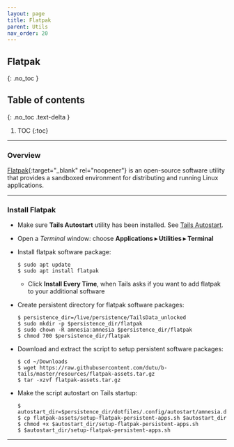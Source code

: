 ```yaml
---
layout: page
title: Flatpak
parent: Utils
nav_order: 20
---
```


## Flatpak
{: .no_toc }

## Table of contents
{: .no_toc .text-delta }

1. TOC
{:toc}

---
### Overview

[Flatpak](https://www.flatpak.org/){:target="_blank" rel="noopener"} is an open-source software utility that provides a sandboxed environment for distributing and running Linux applications.


---
### Install Flatpak

* Make sure **Tails Autostart** utility has been installed. See [Tails Autostart](/guide/utils/tails_autostart.html).


* Open a _Terminal_ window:  choose **Applications ▸ Utilities ▸ Terminal**


* Install flatpak software package:
  ```shell
  $ sudo apt update
  $ sudo apt install flatpak
  ```
    * Click **Install Every Time**, when Tails asks if you want to add flatpak to your additional software


* Create persistent directory for flatpak software packages:
  ```shell
  $ persistence_dir=/live/persistence/TailsData_unlocked
  $ sudo mkdir -p $persistence_dir/flatpak
  $ sudo chown -R amnesia:amnesia $persistence_dir/flatpak
  $ chmod 700 $persistence_dir/flatpak 
  ```

  
* Download and extract the script to setup persistent software packages:
  ```shell
  $ cd ~/Downloads
  $ wget https://raw.githubusercontent.com/dutu/b-tails/master/resources/flatpak-assets.tar.gz
  $ tar -xzvf flatpak-assets.tar.gz
  ```


* Make the script autostart on Tails startup:
  ```shell
  $ autostart_dir=$persistence_dir/dotfiles/.config/autostart/amnesia.d
  $ cp flatpak-assets/setup-flatpak-persistent-apps.sh $autostart_dir
  $ chmod +x $autostart_dir/setup-flatpak-persistent-apps.sh
  $ $autostart_dir/setup-flatpak-persistent-apps.sh
  ```


---
